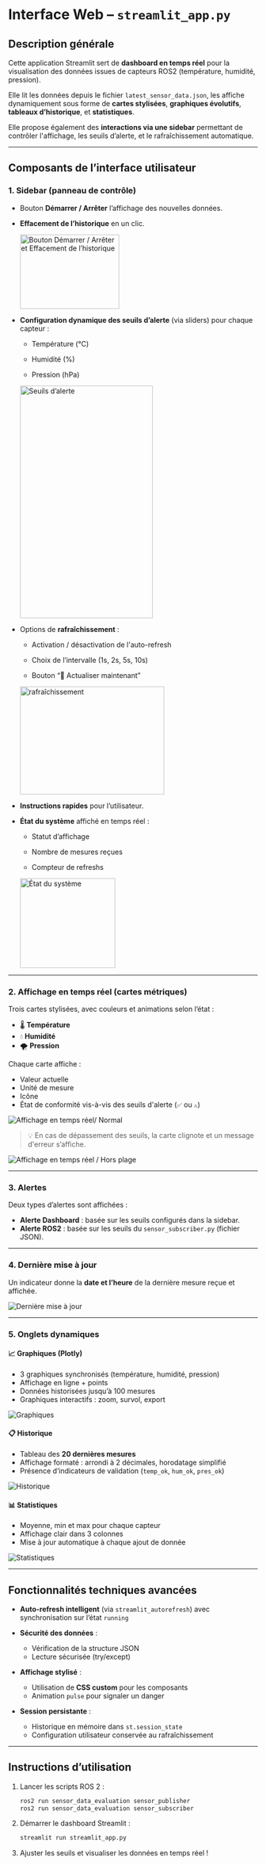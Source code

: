 # Interface Web – `streamlit_app.py`

## Description générale

Cette application Streamlit sert de **dashboard en temps réel** pour la visualisation des données issues de capteurs ROS2 (température, humidité, pression).  

Elle lit les données depuis le fichier `latest_sensor_data.json`, les affiche dynamiquement sous forme de **cartes stylisées**, **graphiques évolutifs**, **tableaux d’historique**, et **statistiques**.  

Elle propose également des **interactions via une sidebar** permettant de contrôler l'affichage, les seuils d’alerte, et le rafraîchissement automatique.

---

## Composants de l’interface utilisateur

### 1. **Sidebar (panneau de contrôle)**

- Bouton **Démarrer / Arrêter** l’affichage des nouvelles données.
- **Effacement de l’historique** en un clic.

  <img src="https://github.com/rosasbehoundja/preselection-trc/blob/main/media/affichage_historique.png" alt="Bouton Démarrer / Arrêter et Effacement de l’historique" width="200" height="150">

  
- **Configuration dynamique des seuils d’alerte** (via sliders) pour chaque capteur :
  - Température (°C)
    
  - Humidité (%)
  - Pression (hPa)

  <img src="https://github.com/rosasbehoundja/preselection-trc/blob/main/media/seuil.png" alt="Seuils d’alerte" width="268" height="469">
  
- Options de **rafraîchissement** :
  - Activation / désactivation de l'auto-refresh
    
  - Choix de l’intervalle (1s, 2s, 5s, 10s)
  - Bouton “🔄 Actualiser maintenant”

  <img src="https://github.com/rosasbehoundja/preselection-trc/blob/main/media/actualisation.png" alt="rafraîchissement" width="291" height="218">
    
- **Instructions rapides** pour l’utilisateur.
- **État du système** affiché en temps réel :
  - Statut d’affichage
    
  - Nombre de mesures reçues
  - Compteur de refreshs

  <img src="https://github.com/rosasbehoundja/preselection-trc/blob/main/media/etat_systeme.png" alt="État du système" width="192" height="181">
---

### 2. **Affichage en temps réel (cartes métriques)**

Trois cartes stylisées, avec couleurs et animations selon l’état :
- 🌡️ **Température**
- 💧 **Humidité**
- 🌪️ **Pression**

Chaque carte affiche :
- Valeur actuelle
- Unité de mesure
- Icône
- État de conformité vis-à-vis des seuils d'alerte (`✅` ou `⚠️`)

![Affichage en temps réel/ Normal](https://github.com/rosasbehoundja/preselection-trc/blob/main/media/dash_normal.png)
  
> 💡 En cas de dépassement des seuils, la carte clignote et un message d'erreur s’affiche.

![Affichage en temps réel / Hors plage](https://github.com/rosasbehoundja/preselection-trc/blob/main/media/dash_pb.png)

---

### 3. **Alertes**

Deux types d’alertes sont affichées :
- **Alerte Dashboard** : basée sur les seuils configurés dans la sidebar.
- **Alerte ROS2** : basée sur les seuils du `sensor_subscriber.py` (fichier JSON).

---

### 4. **Dernière mise à jour**

Un indicateur donne la **date et l’heure** de la dernière mesure reçue et affichée.

![Dernière mise à jour](https://github.com/rosasbehoundja/preselection-trc/blob/main/media/update_time.png)

---

### 5. **Onglets dynamiques**

#### 📈 **Graphiques (Plotly)**
- 3 graphiques synchronisés (température, humidité, pression)
- Affichage en ligne + points
- Données historisées jusqu’à 100 mesures
- Graphiques interactifs : zoom, survol, export

![Graphiques](https://github.com/rosasbehoundja/preselection-trc/blob/main/media/plotly.png)

#### 📋 **Historique**
- Tableau des **20 dernières mesures**
- Affichage formaté : arrondi à 2 décimales, horodatage simplifié
- Présence d’indicateurs de validation (`temp_ok`, `hum_ok`, `pres_ok`)

![Historique](https://github.com/rosasbehoundja/preselection-trc/blob/main/media/history_20.png)

#### 📊 **Statistiques**
- Moyenne, min et max pour chaque capteur
- Affichage clair dans 3 colonnes
- Mise à jour automatique à chaque ajout de donnée

![Statistiques](https://github.com/rosasbehoundja/preselection-trc/blob/main/media/stat.png)

---

## Fonctionnalités techniques avancées

- **Auto-refresh intelligent** (via `streamlit_autorefresh`) avec synchronisation sur l’état `running`
  
- **Sécurité des données** :
  - Vérification de la structure JSON
  - Lecture sécurisée (try/except)
- **Affichage stylisé** :
  - Utilisation de **CSS custom** pour les composants
  - Animation `pulse` pour signaler un danger
- **Session persistante** :
  - Historique en mémoire dans `st.session_state`
  - Configuration utilisateur conservée au rafraîchissement

---

## Instructions d’utilisation

1. Lancer les scripts ROS 2 :
   ```bash
   ros2 run sensor_data_evaluation sensor_publisher
   ros2 run sensor_data_evaluation sensor_subscriber
   ```

2. Démarrer le dashboard Streamlit :
   ```bash
   streamlit run streamlit_app.py
   ```

3. Ajuster les seuils et visualiser les données en temps réel !
